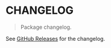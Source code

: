 # CHANGELOG

> Package changelog.

See [GitHub Releases](https://github.com/stdlib-js/random-streams-lognormal/releases) for the changelog.